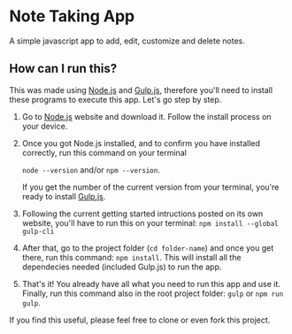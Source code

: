 # Note Taking App

A simple javascript app to add, edit, customize and delete notes.

## How can I run this?

This was made using [Node.js](https://nodejs.org/en/) and [Gulp.js](https://gulpjs.com/), therefore you'll need to install these programs to execute this app. Let's go step by step.

1. Go to [Node.js](https://nodejs.org/en/) website and download it. Follow the install process on your device.

2. Once you got Node.js installed, and to confirm you have installed correctly, run this command on your terminal 

    ``node --version`` and/or ``npm --version``. 

    If you get the number of the current version from your terminal, you're ready to install [Gulp.js](https://gulpjs.com/).

3. Following the current getting started intructions posted on its own website, you'll have to run this on your terminal: ``npm install --global gulp-cli``

4. After that, go to the project folder (``cd folder-name``) and once you get there, run this command: ``npm install``. This will install all the dependecies needed (included Gulp.js) to run the app.

5. That's it! You already have all what you need to run this app and use it. Finally, run this command also in the root project folder: ``gulp`` or ``npm run gulp``.

If you find this useful, please feel free to clone or even fork this project.

